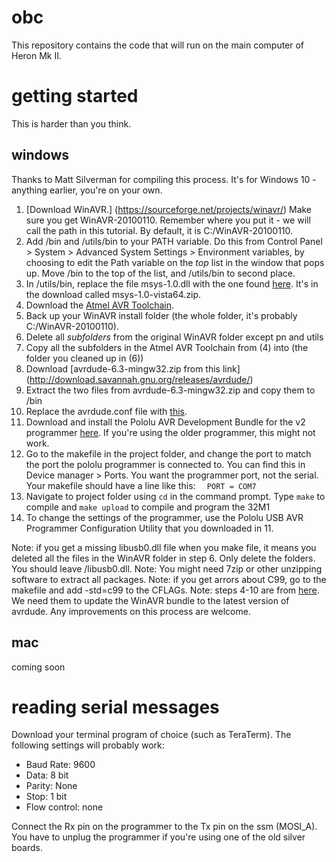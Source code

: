 # obc
This repository contains the code that will run on the main computer of Heron Mk II.

# getting started 
This is harder than you think. 

## windows
Thanks to Matt Silverman for compiling this process. It's for Windows 10 - anything earlier, you're on your own.

1. [Download WinAVR.] (https://sourceforge.net/projects/winavr/) Make sure you get WinAVR-20100110. Remember where you put it - we will call the path <install> in this tutorial. By default, it is C:/WinAVR-20100110.
2. Add <install>/bin and <install>/utils/bin to your PATH variable. Do this from Control Panel > System > Advanced System Settings > Environment variables, by choosing to edit the Path variable on the *top* list in the window that pops up. Move <install>/bin to the top of the list, and <install>/utils/bin to second place.
3. In <install>/utils/bin, replace the file msys-1.0.dll with the one found [here](http://www.madwizard.org/electronics/articles/winavrvista). It's in the download called msys-1.0-vista64.zip.
4. Download the [Atmel AVR Toolchain](http://www.atmel.com/tools/atmelavrtoolchainforwindows.aspx).
5. Back up your WinAVR install folder (the whole folder, it's probably C:/WinAVR-20100110).
6. Delete all *subfolders* from the original WinAVR folder except pn and utils
7. Copy all the subfolders in the Atmel AVR Toolchain from (4) into <install> (the folder you cleaned up in (6))
8. Download [avrdude-6.3-mingw32.zip from this link] (http://download.savannah.gnu.org/releases/avrdude/)
9. Extract the two files from avrdude-6.3-mingw32.zip and copy them to <install>/bin
10. Replace the avrdude.conf file with [this](https://pastebin.com/BvcVC8G9).
11. Download and install the Pololu AVR Development Bundle for the v2 programmer [here](https://www.pololu.com/product/3170/resources). If you're using the older programmer, this might not work.
12. Go to the makefile in the project folder, and change the port to match the port the pololu programmer is connected to. You can find this in Device manager > Ports. You want the programmer port, not the serial. Your makefile should have a line like this: ``` 
PORT = COM7```
13. Navigate to project folder using ```cd``` in the command prompt. Type ```make``` to compile and ```make upload``` to compile and program the 32M1
14. To change the settings of the programmer, use the Pololu USB AVR Programmer Configuration Utility that you downloaded in 11. 
  

Note: if you get a missing libusb0.dll file when you make file, it means you deleted all the files in the WinAVR folder in step 6. Only delete the folders. You should leave <install>/libusb0.dll.
Note: You might need 7zip or other unzipping software to extract all packages.
Note: if you get arrors about C99, go to the makefile and add -std=c99 to the CFLAGs. 
Note: steps 4-10 are from [here](https://www.insidegadgets.com/2014/05/27/update-winavr-to-the-latest-avr-gcc-avrdude/). We need them to update the WinAVR bundle to the latest version of avrdude. Any improvements on this process are welcome.

## mac
coming soon

# reading serial messages
Download your terminal program of choice (such as TeraTerm). The following settings will probably work:
- Baud Rate: 9600
- Data: 8 bit
- Parity: None
- Stop: 1 bit
- Flow control: none

Connect the Rx pin on the programmer to the Tx pin on the ssm (MOSI_A). You have to unplug the programmer if you're using one of the old silver boards.
